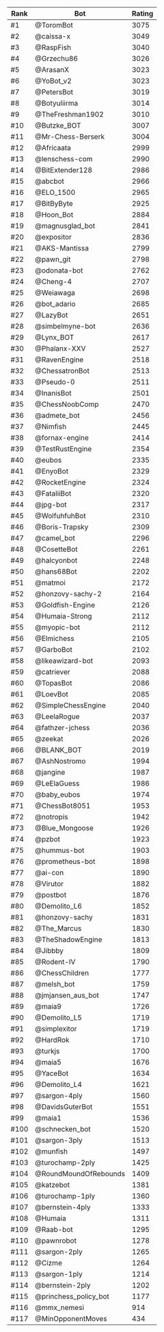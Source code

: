 Rank|Bot|Rating
---|---|---
#1|@ToromBot|3075
#2|@caissa-x|3049
#3|@RaspFish|3040
#4|@Grzechu86|3026
#5|@ArasanX|3023
#6|@YoBot_v2|3023
#7|@PetersBot|3019
#8|@Botyuliirma|3014
#9|@TheFreshman1902|3010
#10|@Butzke_BOT|3007
#11|@Mr-Chess-Berserk|3004
#12|@Africaata|2999
#13|@lenschess-com|2990
#14|@BitExtender128|2986
#15|@abcbot|2966
#16|@ELO_1500|2965
#17|@BitByByte|2925
#18|@Hoon_Bot|2884
#19|@magnusglad_bot|2841
#20|@expositor|2836
#21|@AKS-Mantissa|2799
#22|@pawn_git|2798
#23|@odonata-bot|2762
#24|@Cheng-4|2707
#25|@Weiawaga|2698
#26|@bot_adario|2685
#27|@LazyBot|2651
#28|@simbelmyne-bot|2636
#29|@Lynx_BOT|2617
#30|@Phalanx-XXV|2527
#31|@RavenEngine|2518
#32|@ChessatronBot|2513
#33|@Pseudo-0|2511
#34|@InanisBot|2501
#35|@ChessNoobComp|2470
#36|@admete_bot|2456
#37|@Nimfish|2445
#38|@fornax-engine|2414
#39|@TestRustEngine|2354
#40|@eubos|2335
#41|@EnyoBot|2329
#42|@RocketEngine|2324
#43|@FataliiBot|2320
#44|@jpg-bot|2317
#45|@WolfuhfuhBot|2310
#46|@Boris-Trapsky|2309
#47|@camel_bot|2296
#48|@CosetteBot|2261
#49|@halcyonbot|2248
#50|@hans68Bot|2202
#51|@matmoi|2172
#52|@honzovy-sachy-2|2164
#53|@Goldfish-Engine|2126
#54|@Humaia-Strong|2112
#55|@myopic-bot|2112
#56|@Elmichess|2105
#57|@GarboBot|2102
#58|@likeawizard-bot|2093
#59|@catriever|2088
#60|@TopasBot|2086
#61|@LoevBot|2085
#62|@SimpleChessEngine|2040
#63|@LeelaRogue|2037
#64|@fathzer-jchess|2036
#65|@zeekat|2026
#66|@BLANK_BOT|2019
#67|@AshNostromo|1994
#68|@jangine|1987
#69|@LeElaGuess|1986
#70|@baby_eubos|1974
#71|@ChessBot8051|1953
#72|@notropis|1942
#73|@Blue_Mongoose|1926
#74|@pzbot|1923
#75|@hummus-bot|1903
#76|@prometheus-bot|1898
#77|@ai-con|1890
#78|@Virutor|1882
#79|@postbot|1876
#80|@Demolito_L6|1852
#81|@honzovy-sachy|1831
#82|@The_Marcus|1830
#83|@TheShadowEngine|1813
#84|@Jibbby|1809
#85|@Rodent-IV|1790
#86|@ChessChildren|1777
#87|@melsh_bot|1759
#88|@jmjansen_aus_bot|1747
#89|@maia9|1726
#90|@Demolito_L5|1719
#91|@simplexitor|1719
#92|@HardRok|1710
#93|@turkjs|1700
#94|@maia5|1676
#95|@YaceBot|1634
#96|@Demolito_L4|1621
#97|@sargon-4ply|1560
#98|@DavidsGuterBot|1551
#99|@maia1|1536
#100|@schnecken_bot|1520
#101|@sargon-3ply|1513
#102|@munfish|1497
#103|@turochamp-2ply|1425
#104|@RoundMoundOfRebounds|1409
#105|@katzebot|1381
#106|@turochamp-1ply|1360
#107|@bernstein-4ply|1333
#108|@Humaia|1311
#109|@Raab-bot|1295
#110|@pawnrobot|1278
#111|@sargon-2ply|1265
#112|@Cizme|1264
#113|@sargon-1ply|1214
#114|@bernstein-2ply|1202
#115|@princhess_policy_bot|1177
#116|@mmx_nemesi|914
#117|@MinOpponentMoves|434
